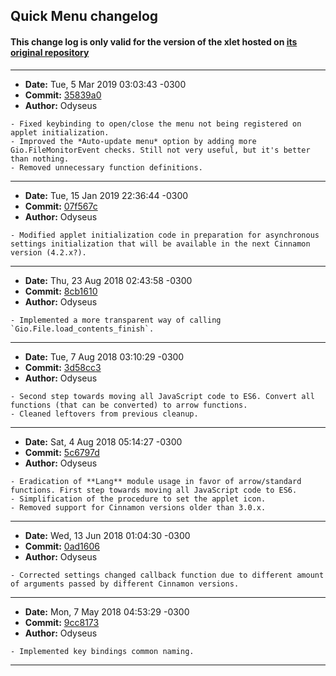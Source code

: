 ## Quick Menu changelog

#### This change log is only valid for the version of the xlet hosted on [its original repository](https://gitlab.com/Odyseus/CinnamonTools)

***

- **Date:** Tue, 5 Mar 2019 03:03:43 -0300
- **Commit:** [35839a0](https://gitlab.com/Odyseus/CinnamonTools/commit/35839a0)
- **Author:** Odyseus

```
- Fixed keybinding to open/close the menu not being registered on applet initialization.
- Improved the *Auto-update menu* option by adding more Gio.FileMonitorEvent checks. Still not very useful, but it's better than nothing.
- Removed unnecessary function definitions.

```

***

- **Date:** Tue, 15 Jan 2019 22:36:44 -0300
- **Commit:** [07f567c](https://gitlab.com/Odyseus/CinnamonTools/commit/07f567c)
- **Author:** Odyseus

```
- Modified applet initialization code in preparation for asynchronous settings initialization that will be available in the next Cinnamon version (4.2.x?).

```

***

- **Date:** Thu, 23 Aug 2018 02:43:58 -0300
- **Commit:** [8cb1610](https://gitlab.com/Odyseus/CinnamonTools/commit/8cb1610)
- **Author:** Odyseus

```
- Implemented a more transparent way of calling `Gio.File.load_contents_finish`.

```

***

- **Date:** Tue, 7 Aug 2018 03:10:29 -0300
- **Commit:** [3d58cc3](https://gitlab.com/Odyseus/CinnamonTools/commit/3d58cc3)
- **Author:** Odyseus

```
- Second step towards moving all JavaScript code to ES6. Convert all functions (that can be converted) to arrow functions.
- Cleaned leftovers from previous cleanup.

```

***

- **Date:** Sat, 4 Aug 2018 05:14:27 -0300
- **Commit:** [5c6797d](https://gitlab.com/Odyseus/CinnamonTools/commit/5c6797d)
- **Author:** Odyseus

```
- Eradication of **Lang** module usage in favor of arrow/standard functions. First step towards moving all JavaScript code to ES6.
- Simplification of the procedure to set the applet icon.
- Removed support for Cinnamon versions older than 3.0.x.

```

***

- **Date:** Wed, 13 Jun 2018 01:04:30 -0300
- **Commit:** [0ad1606](https://gitlab.com/Odyseus/CinnamonTools/commit/0ad1606)
- **Author:** Odyseus

```
- Corrected settings changed callback function due to different amount of arguments passed by different Cinnamon versions.

```

***

- **Date:** Mon, 7 May 2018 04:53:29 -0300
- **Commit:** [9cc8173](https://gitlab.com/Odyseus/CinnamonTools/commit/9cc8173)
- **Author:** Odyseus

```
- Implemented key bindings common naming.

```

***
